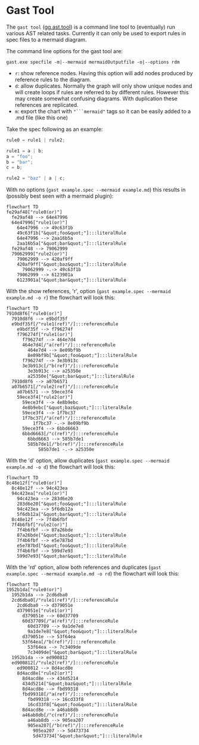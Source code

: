 # Gast Tool

The `gast tool` ([gg.ast.tool](../c_sharp/gg.ast.tool/Program.cs)) is a command line tool to (eventually) run various AST related tasks. Currently it can only be used to export rules in spec files to a mermaid diagram.

The command line options for the gast tool are:

`gast.exe specfile -m|--mermaid mermaidOutputfile -o|--options rdm`

* `r`: show reference nodes. Having this option will add nodes produced by reference rules to the diagram.
* `d`: allow duplicates. Normally the graph will only show unique nodes and will create loops if rules  are referred to by different rules. However this may create somewhat confusing diagrams. With duplication these references are replicated.
* `m`: export the chart with `"```mermaid"` tags so it can be easily added to a .md file (like this one)

Take the spec following as an example:

```csharp
rule0 = rule1 | rule2;

rule1 = a | b;
a = "foo";
b = "bar";
c = b;

rule2 = "baz" | a | c;

```

With no options (`gast example.spec --mermaid example.md`) this results in (possibly best seen with a mermaid plugin):

```mermaid
flowchart TD
fe29af48["rule0(or)"]
  fe29af48 --> 64e47996
  64e47996["rule1(or)"]
    64e47996 --> 49c63f1b
    49c63f1b["&quot;foo&quot;"]:::literalRule
    64e47996 --> 2aa16b5a
    2aa16b5a["&quot;bar&quot;"]:::literalRule
  fe29af48 --> 79062999
  79062999["rule2(or)"]
    79062999 --> 420af9ff
    420af9ff["&quot;baz&quot;"]:::literalRule
      79062999 -.-> 49c63f1b
    79062999 --> 6123901a
    6123901a["&quot;bar&quot;"]:::literalRule
```

With the show references, 'r', option (`gast example.spec --mermaid example.md -o r`) the flowchart will look this: 

```mermaid
flowchart TD
7910d8f6["rule0(or)"]
  7910d8f6 --> e9bdf35f
  e9bdf35f[/"rule1(ref)"/]:::referenceRule
    e9bdf35f --> f796274f
    f796274f["rule1(or)"]
      f796274f --> 464e7d4
      464e7d4[/"a(ref)"/]:::referenceRule
        464e7d4 --> 8e09bf9b
        8e09bf9b["&quot;foo&quot;"]:::literalRule
      f796274f --> 3e3b913c
      3e3b913c[/"b(ref)"/]:::referenceRule
        3e3b913c --> a25350e
        a25350e["&quot;bar&quot;"]:::literalRule
  7910d8f6 --> a07b6571
  a07b6571[/"rule2(ref)"/]:::referenceRule
    a07b6571 --> 59ece3f4
    59ece3f4["rule2(or)"]
      59ece3f4 --> 4e8b9ebc
      4e8b9ebc["&quot;baz&quot;"]:::literalRule
      59ece3f4 --> 1f7bc37
      1f7bc37[/"a(ref)"/]:::referenceRule
          1f7bc37 -.-> 8e09bf9b
      59ece3f4 --> 6bbd6663
      6bbd6663[/"c(ref)"/]:::referenceRule
        6bbd6663 --> 585b7de1
        585b7de1[/"b(ref)"/]:::referenceRule
            585b7de1 -.-> a25350e
```

With the 'd' option, allow duplicates (`gast example.spec --mermaid example.md -o d`) the flowchart will look this: 

```mermaid
flowchart TD
8c48e12f["rule0(or)"]
  8c48e12f --> 94c423ea
  94c423ea["rule1(or)"]
    94c423ea --> 283d6e20
    283d6e20["&quot;foo&quot;"]:::literalRule
    94c423ea --> 5f6db12a
    5f6db12a["&quot;bar&quot;"]:::literalRule
  8c48e12f --> 7f4b6fbf
  7f4b6fbf["rule2(or)"]
    7f4b6fbf --> 87a26bde
    87a26bde["&quot;baz&quot;"]:::literalRule
    7f4b6fbf --> e5e787bd
    e5e787bd["&quot;foo&quot;"]:::literalRule
    7f4b6fbf --> 599d7e93
    599d7e93["&quot;bar&quot;"]:::literalRule
```

With the 'rd' option, allow both references and duplicates (`gast example.spec --mermaid example.md -o rd`) the flowchart will look this: 

```mermaid
flowchart TD
1952b1da["rule0(or)"]
  1952b1da --> 2cd6dba0
  2cd6dba0[/"rule1(ref)"/]:::referenceRule
    2cd6dba0 --> d379051e
    d379051e["rule1(or)"]
      d379051e --> 60d37709
      60d37709[/"a(ref)"/]:::referenceRule
        60d37709 --> 9a1de7e8
        9a1de7e8["&quot;foo&quot;"]:::literalRule
      d379051e --> 53f64ea
      53f64ea[/"b(ref)"/]:::referenceRule
        53f64ea --> 7c3409de
        7c3409de["&quot;bar&quot;"]:::literalRule
  1952b1da --> ed900812
  ed900812[/"rule2(ref)"/]:::referenceRule
    ed900812 --> 8d4acd8e
    8d4acd8e["rule2(or)"]
      8d4acd8e --> 434d5214
      434d5214["&quot;baz&quot;"]:::literalRule
      8d4acd8e --> fbd99318
      fbd99318[/"a(ref)"/]:::referenceRule
        fbd99318 --> 16cd33f8
        16cd33f8["&quot;foo&quot;"]:::literalRule
      8d4acd8e --> a46ab8db
      a46ab8db[/"c(ref)"/]:::referenceRule
        a46ab8db --> 905ea207
        905ea207[/"b(ref)"/]:::referenceRule
          905ea207 --> 5d473734
          5d473734["&quot;bar&quot;"]:::literalRule
```


